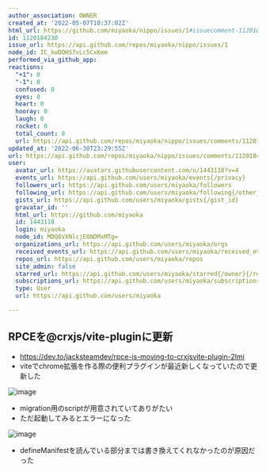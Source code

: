 ```yaml
---
author_association: OWNER
created_at: '2022-05-07T10:37:02Z'
html_url: https://github.com/miyaoka/nippo/issues/1#issuecomment-1120184230
id: 1120184230
issue_url: https://api.github.com/repos/miyaoka/nippo/issues/1
node_id: IC_kwDOHS7vLc5CxKem
performed_via_github_app: 
reactions:
  "+1": 0
  "-1": 0
  confused: 0
  eyes: 0
  heart: 0
  hooray: 0
  laugh: 0
  rocket: 0
  total_count: 0
  url: https://api.github.com/repos/miyaoka/nippo/issues/comments/1120184230/reactions
updated_at: '2022-06-30T23:29:55Z'
url: https://api.github.com/repos/miyaoka/nippo/issues/comments/1120184230
user:
  avatar_url: https://avatars.githubusercontent.com/u/1443118?v=4
  events_url: https://api.github.com/users/miyaoka/events{/privacy}
  followers_url: https://api.github.com/users/miyaoka/followers
  following_url: https://api.github.com/users/miyaoka/following{/other_user}
  gists_url: https://api.github.com/users/miyaoka/gists{/gist_id}
  gravatar_id: ''
  html_url: https://github.com/miyaoka
  id: 1443118
  login: miyaoka
  node_id: MDQ6VXNlcjE0NDMxMTg=
  organizations_url: https://api.github.com/users/miyaoka/orgs
  received_events_url: https://api.github.com/users/miyaoka/received_events
  repos_url: https://api.github.com/users/miyaoka/repos
  site_admin: false
  starred_url: https://api.github.com/users/miyaoka/starred{/owner}{/repo}
  subscriptions_url: https://api.github.com/users/miyaoka/subscriptions
  type: User
  url: https://api.github.com/users/miyaoka

---
```

## RPCEを@crxjs/vite-pluginに更新

- https://dev.to/jacksteamdev/rpce-is-moving-to-crxjsvite-plugin-2lmi
- viteでchrome拡張を作る際の便利プラグインが最近新しくなっていたので更新した

![image](https://user-images.githubusercontent.com/1443118/167250632-72e5686c-98fe-4187-83ec-c58e3c48e870.png)

- migration用のscriptが用意されていてありがたい
- ただ起動してみるとエラーになった

![image](https://user-images.githubusercontent.com/1443118/167250691-932a9ee3-1ab6-4f02-b7c8-0174f6938f4d.png)

- defineManifestを読んでいる部分までは書き換えてくれなかったのが原因だった
